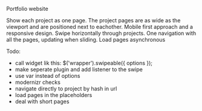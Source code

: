 Portfolio website

Show each project as one page.
The project pages are as wide as the viewport and are positioned next to eachother.
Mobile first approach and a responsive design.
Swipe horizontally through projects.
One navigation with all the pages, updating when sliding.
Load pages asynchronous

Todo:
- call widget lik this: $('wrapper').swipeable({ options });
- make seperate plugin and add listener to the swipe
- use var instead of options
- modernizr checks
- navigate directly to project by hash in url
- load pages in the placeholders
- deal with short pages